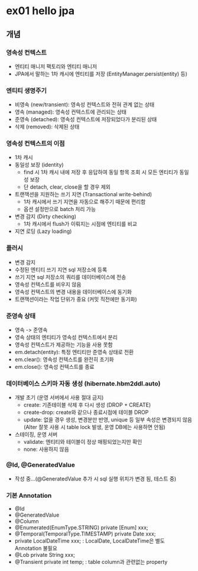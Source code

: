 # ex01 hello jpa
## 개념
### 영속성 컨텍스트
- 엔티티 매니저 팩토리와 엔티티 매니저
- JPA에서 말하는 1차 캐시에 엔티티를 저장 (EntityManager.persist(entity) 등)

### 엔티티 생명주기
- 비영속 (new/transient): 영속성 컨텍스트와 전혀 관계 없는 상태
- 영속 (managed): 영속성 컨텍스트에 관리되는 상태
- 준영속 (detached): 영속성 컨텍스트에 저장되었다가 분리된 상태
- 삭제 (removed): 삭제된 상태

### 영속성 컨텍스트의 이점
- 1차 캐시
- 동일성 보장 (identity)
    - find 시 1차 캐시 내에 저장 후 응답하여 동일 항목 조회 시 모든 엔티티가 동일성 보장
    - 단 detach, clear, close을 할 경우 제외
- 트랜잭션을 지원하는 쓰기 지연 (Transactional write-behind)
    - 1차 캐시에서 쓰기 지연을 자동으로 해주기 때문에 편리함
    - 옵션 설정만으로 batch 처리 가능
- 변경 감지 (Dirty checking)
    - 1차 캐시에서 flush가 이뤄지는 시점에 엔티티를 비교
- 지연 로딩 (Lazy loading)

### 플러시
- 변경 감지
- 수정된 엔티티 쓰기 지연 sql 저장소에 등록
- 쓰기 지연 sql 저장소의 쿼리를 데이터베이스에 전송
- 영속성 컨텍스트를 비우지 않음
- 영속성 컨텍스트의 변경 내용을 데이터베이스에 동기화
- 트랜잭션이라는 작업 단위가 중요 (커밋 직전에만 동기화)

### 준영속 상태
- 영속 -> 준영속
- 영속 상태의 엔티티가 영속성 컨텍스트에서 분리
- 영속성 컨텍스트가 제공하는 기능을 사용 못함
- em.detach(entity): 특정 엔티티만 준영속 상태로 전환
- em.clear(): 영속성 컨텍스트를 완전히 초기화
- em.close(): 영속성 컨텍스트를 종료

### 데이터베이스 스키마 자동 생성 (hibernate.hbm2ddl.auto)
- 개발 초기 (운영 서버에서 사용 절대 금지)
    - create: 기존테이블 삭제 후 다시 생성 (DROP + CREATE)
    - create-drop: create와 같으나 종료시점에 테이블 DROP
    - update: 없을 경우 생성, 변경분만 반영, unique 등 일부 속성은 변경되지 않음 (Alter 잘못 사용 시 table lock 발생, 운영 DB에는 사용하면 안됨)
- 스테이징, 운영 서버
    - validate: 엔티티와 테이블이 정상 매핑되었는지만 확인
    - none: 사용하지 않음

### @Id, @GeneratedValue
- 작성 중...(@GeneratedValue 추가 시 sql 실행 위치가 변경 됨, 테스트 중)

### 기본 Annotation
- @Id 
- @GeneratedValue
- @Column
- @Enumerated(EnumType.STRING) private [Enum] xxx;
- @Temporal(TemporalType.TIMESTAMP) private Date xxx;
- private LocalDateTime xxx; : LocalDate, LocalDateTime은 별도 Annotation 불필요
- @Lob private String xxx;
- @Transient private int temp; : table column과 관련없는 property
